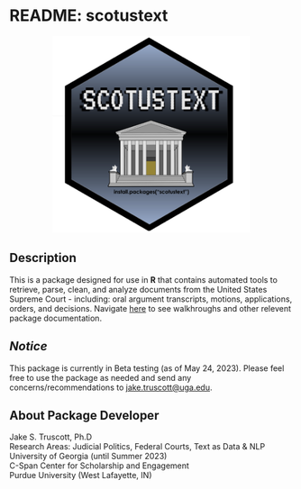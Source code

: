 # README: scotustext

<p align="center">
  <img src= https://github.com/JakeTruscott/scotustext/blob/074bfffb2f19cba56e6eab7c27cc1dfe30a28d21/Misc/scotus_hex.png width="350px">
</p>

## Description
This is a package designed for use in **R** that contains automated tools to retrieve, parse, clean, and analyze documents from the United States Supreme Court - including: oral argument transcripts, motions, applications, orders, and decisions. Navigate [here](https://github.com/JakeTruscott/scotustext/tree/04c9e25f162fd3202155184ca12c764acf79eb99/Walkthroughs) to see walkhroughs and other relevent package documentation.


## *Notice* 
This package is currently in Beta testing (as of May 24, 2023). Please feel free to use the package as needed and send any concerns/recommendations to jake.truscott@uga.edu. 

## About Package Developer
  
Jake S. Truscott, Ph.D <br>
Research Areas: Judicial Politics, Federal Courts, Text as Data & NLP <br>
University of Georgia (until Summer 2023) <br>
C-Span Center for Scholarship and Engagement <br>
Purdue University (West Lafayette, IN) <br>

